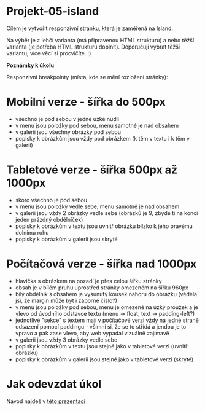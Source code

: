 # Projekt-05-island

Cílem je vytvořit responzivní stránku, která je zaměřená na Island.

Na výběr je z lehčí varianta (má připravenou HTML strukturu) a nebo těžší varianta (je potřeba HTML strukturu doplnit). Doporučuji vybrat těžší variantu, více věcí si procvičíte. :) 

**Poznámky k úkolu**

Responzivní breakpointy (místa, kde se mění rozložení stránky):

Mobilní verze - šířka do 500px
==============================
- všechno je pod sebou v jedné úzké nudli
- v menu jsou položky pod sebou, menu samotné je nad obsahem
- v galerii jsou všechny obrázky pod sebou
- popisky k obrázkům jsou vždy pod obrázkem (k těm v textu i k těm v galerii)


Tabletové verze - šířka 500px až 1000px
=======================================
- skoro všechno je pod sebou
- v menu jsou položky vedle sebe, menu samotné je nad obsahem
- v galerii jsou vždy 2 obrázky vedle sebe (obrázků je 9, zbyde ti na konci jeden prázdný obdélníček)
- popisky k obrázkům v textu jsou uvnitř obrázku blízko k jeho pravému dolnímu rohu
- popisky k obrázkům v galerii jsou skryté


Počítačová verze - šířka nad 1000px
=======================================
- hlavička s obrázkem na pozadí je přes celou šířku stránky
- obsah je v bílém pruhu uprostřed stránky omezeném na šířku 960px
- bílý obdélník s obsahem je vysunutý kousek nahoru do obrázku (věděla jsi, že margin může být i záporné číslo?)
- v menu jsou položky pod sebou, menu je omezené na úzký proužek a je vlevo od úvodního odstavce textu (menu -> float, text -> padding-left?)
- jednotlivé "sekce" s textem mají v počítačové verzi vždy na jedné straně odsazení pomocí paddingu - všimni si, že se to střídá a jendou je to vpravo a pak zase vlevo, aby web vypadal vizuálně zajímavě
- v galerii jsou vždy 3 obrázky vedle sebe
- popisky k obrázkům v textu jsou stejné jako v tabletové verzi (uvnitř obrázku)
- popisky k obrázkům v galerii jsou stejné jako v tabletové verzi (skryté)

# Jak odevzdat úkol

Návod najdeš v [této prezentaci](https://drive.google.com/file/d/1SBzqedIkWFw1qm54V1AtGonmdnQYoCvr/view?usp=sharing)
